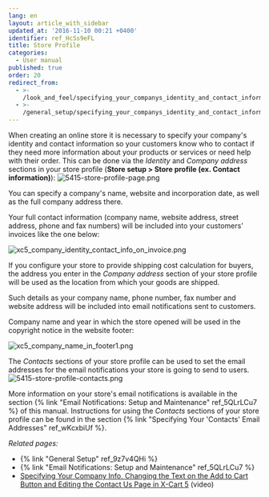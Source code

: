 ```yaml
---
lang: en
layout: article_with_sidebar
updated_at: '2016-11-10 00:21 +0400'
identifier: ref_HcSs9eFL
title: Store Profile
categories:
  - User manual
published: true
order: 20
redirect_from:
  - >-
    /look_and_feel/specifying_your_companys_identity_and_contact_information.html
  - >-
    /general_setup/specifying_your_companys_identity_and_contact_information.html
---
```

When creating an online store it is necessary to specify your company's identity and contact information so your customers know who to contact if they need more information about your products or services or need help with their order. This can be done via the _Identity_ and _Company address_ sections in your store profile (**Store setup > Store profile (ex. Contact information)**):
![5415-store-profile-page.png]({{site.baseurl}}/attachments/ref_HcSs9eFL/5415-store-profile-page.png)

You can specify a company's name, website and incorporation date, as well as the full company address there. 

Your full contact information (company name, website address, street address, phone and fax numbers) will be included into your customers' invoices like the one below:  

![xc5_company_identity_contact_info_on_invoice.png]({{site.baseurl}}/attachments/ref_HcSs9eFL/xc5_company_identity_contact_info_on_invoice.png)

If you configure your store to provide shipping cost calculation for buyers, the address you enter in the _Company address_ section of your store profile will be used as the location from which your goods are shipped.

Such details as your company name, phone number, fax number and website address will be included into email notifications sent to customers.

Company name and year in which the store opened will be used in the copyright notice in the website footer:

![xc5_company_name_in_footer1.png]({{site.baseurl}}/attachments/ref_HcSs9eFL/xc5_company_name_in_footer1.png)

The _Contacts_ sections of your store profile can be used to set the email addresses for the email notifications your store is going to send to users. 
![5415-store-profile-contacts.png]({{site.baseurl}}/attachments/ref_HcSs9eFL/5415-store-profile-contacts.png)

More information on your store's email notifications is available in the section {% link "Email Notifications: Setup and Maintenance" ref_5QLrLCu7 %} of this manual. Instructions for using the _Contacts_ sections of your store profile can be found in the section {% link "Specifying Your 'Contacts' Email Addresses" ref_wKcxbiUf %}.

_Related pages:_
   
   * {% link "General Setup" ref_9z7v4QHi %}
   * {% link "Email Notifications: Setup and Maintenance" ref_5QLrLCu7 %}
   * [Specifying Your Company Info, Changing the Text on the Add to Cart Button and Editing the Contact Us Page in X-Cart 5](http://devs.x-cart.com/en/webinars_and_video_tutorials/specifying_your_company_info__changing_the_text_on_the_add_to_cart_button_and_editing_the_contact_us_page_in_x-cart_5.html) (video)
